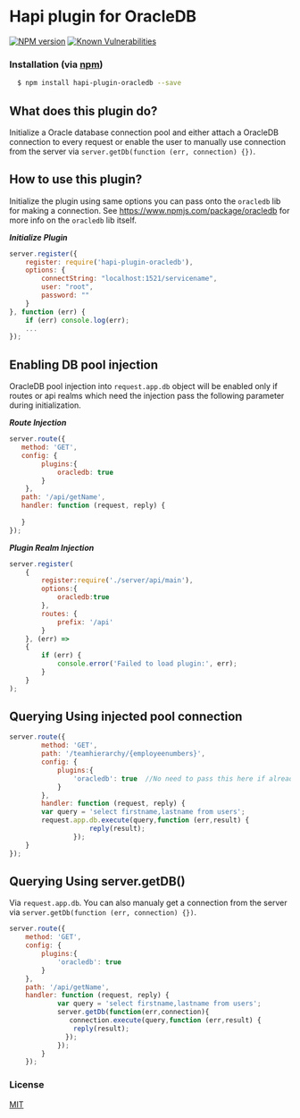 # Hapi plugin for OracleDB
[![NPM version][npm-image]][npm-url] [![Known Vulnerabilities](https://snyk.io/test/github/tejzpr/hapi-plugin-oracledb/badge.svg)](https://snyk.io/test/github/tejzpr/hapi-plugin-oracledb)

### Installation (via [npm](https://npmjs.org/package/hapi-plugin-oracledb))
```bash
  $ npm install hapi-plugin-oracledb --save
```  

## What does this plugin do?
Initialize a Oracle database connection pool and either attach a OracleDB connection to every request or enable the user to manually use connection from the server via `server.getDb(function (err, connection) {})`.

## How to use this plugin?
Initialize the plugin using same options you can pass onto the `oracledb` lib for making a connection. See https://www.npmjs.com/package/oracledb for more info on the `oracledb` lib itself.

***Initialize Plugin***
```javascript
server.register({
	register: require('hapi-plugin-oracledb'),
	options: {
		connectString: "localhost:1521/servicename",
		user: "root",
		password: ""
	}
}, function (err) {
	if (err) console.log(err);
	...
});
```

## Enabling DB pool injection
 OracleDB pool injection into `request.app.db` object will be enabled only if routes or api realms which need the injection pass the following parameter during initialization.
 
 ***Route Injection***
 ```javascript
 server.route({ 
 	method: 'GET', 
 	config: {
         plugins:{
             oracledb: true
         }
     },
 	path: '/api/getName', 
 	handler: function (request, reply) { 
 			
 	} 
 });
 ```
 ***Plugin Realm Injection***
 ```javascript
 server.register(
     {
         register:require('./server/api/main'),
         options:{
             oracledb:true
         },
         routes: {
             prefix: '/api'
         }
     }, (err) =>
     {
         if (err) {
             console.error('Failed to load plugin:', err);
         }
     }
 );
 ```
## Querying Using injected pool connection
```javascript
server.route({
        method: 'GET',
        path: '/teamhierarchy/{employeenumbers}',
        config: {
            plugins:{
                'oracledb': true  //No need to pass this here if already passed at Plugin Realm level
            }
        },
        handler: function (request, reply) {
		var query = 'select firstname,lastname from users';
		request.app.db.execute(query,function (err,result) {
                    reply(result);
                });
	}
});
```
 
## Querying Using server.getDB()
 
Via `request.app.db`. You can also manualy get a connection from the server via `server.getDb(function (err, connection) {})`.
```javascript
server.route({ 
	method: 'GET', 
	config: {
        plugins:{
            'oracledb': true
        }
    },
	path: '/api/getName', 
	handler: function (request, reply) { 
			var query = 'select firstname,lastname from users';
			server.getDb(function(err,connection){
			   connection.execute(query,function (err,result) {
                reply(result);
              }); 
			});
		} 
	});
```

### License

[MIT](http://www.opensource.org/licenses/mit-license.php)

[npm-image]: https://img.shields.io/npm/v/hapi-plugin-oracledb.svg?style=flat-square
[npm-url]: https://npmjs.org/package/hapi-plugin-oracledb
